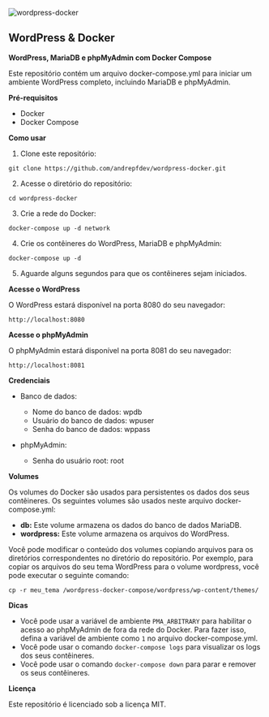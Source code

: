 ![wordpress-docker](https://github.com/andrepfdev/wordpress-docker/assets/49399742/8f25e1f7-650e-44de-91f8-9d11f854899c)

## WordPress & Docker

**WordPress, MariaDB e phpMyAdmin com Docker Compose**

Este repositório contém um arquivo docker-compose.yml para iniciar um ambiente WordPress completo, incluindo MariaDB e phpMyAdmin.

**Pré-requisitos**

* Docker
* Docker Compose

**Como usar**

1. Clone este repositório:

```
git clone https://github.com/andrepfdev/wordpress-docker.git
```

2. Acesse o diretório do repositório:

```
cd wordpress-docker
```

3. Crie a rede do Docker:

```
docker-compose up -d network
```

4. Crie os contêineres do WordPress, MariaDB e phpMyAdmin:

```
docker-compose up -d
```

5. Aguarde alguns segundos para que os contêineres sejam iniciados.

**Acesse o WordPress**

O WordPress estará disponível na porta 8080 do seu navegador:

```
http://localhost:8080
```

**Acesse o phpMyAdmin**

O phpMyAdmin estará disponível na porta 8081 do seu navegador:

```
http://localhost:8081
```

**Credenciais**

* Banco de dados:
    * Nome do banco de dados: wpdb
    * Usuário do banco de dados: wpuser
    * Senha do banco de dados: wppass

* phpMyAdmin:
    * Senha do usuário root: root

**Volumes**

Os volumes do Docker são usados para persistentes os dados dos seus contêineres. Os seguintes volumes são usados neste arquivo docker-compose.yml:

* **db:** Este volume armazena os dados do banco de dados MariaDB.
* **wordpress:** Este volume armazena os arquivos do WordPress.

Você pode modificar o conteúdo dos volumes copiando arquivos para os diretórios correspondentes no diretório do repositório. Por exemplo, para copiar os arquivos do seu tema WordPress para o volume wordpress, você pode executar o seguinte comando:

```
cp -r meu_tema /wordpress-docker-compose/wordpress/wp-content/themes/
```

**Dicas**

* Você pode usar a variável de ambiente `PMA_ARBITRARY` para habilitar o acesso ao phpMyAdmin de fora da rede do Docker. Para fazer isso, defina a variável de ambiente como `1` no arquivo docker-compose.yml.
* Você pode usar o comando `docker-compose logs` para visualizar os logs dos seus contêineres.
* Você pode usar o comando `docker-compose down` para parar e remover os seus contêineres.

**Licença**

Este repositório é licenciado sob a licença MIT.

